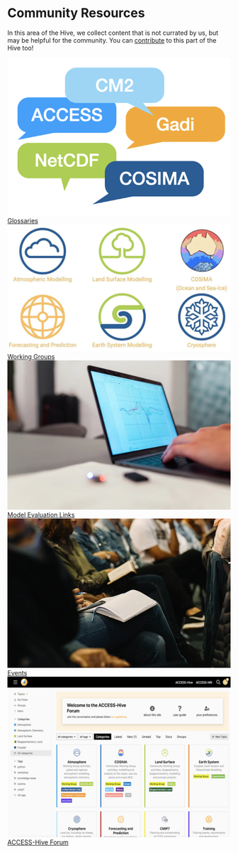 # Community Resources

<!-- {% include "call_contribute.md" %} -->

In this area of the Hive, we collect content that is not currated by us, but may be helpful for the community. You can [contribute](../contribute/index.md) to this part of the Hive too!

<div class="card-container">
    <a href="glossaries" class="vertical-card aspect-ratio1to1">
        <div class="card-image-container">
            <img class="img-cover" src="../assets/glossary.png" alt="Glossaries">
        </div>
        <div class="card-text-container   bold">Glossaries</div>
    </a>    
    <a href="community_working_groups" class="vertical-card aspect-ratio1to1">
        <div class="card-image-container">
            <img class="img-contain white-background" src="../assets/community_workinggroups.jpg" alt="Working Groups">
        </div>
        <div class="card-text-container   bold">Working Groups</div>
    </a>
    <a href="community_med" class="vertical-card aspect-ratio1to1">
        <div class="card-image-container">
            <img class="img-cover" src="../assets/community_medlinks.jpg" alt="Model Evaluation Links">
        </div>
        <div class="card-text-container   bold">Model Evaluation Links</div>
    </a>
    <a href="https://www.access-nri.org.au/community/events/" class="vertical-card aspect-ratio1to1" target="_blank">
        <div class="card-image-container">
            <img class="img-cover" src="../assets/events_2.jpg" alt="Events">
        </div>
        <div class="card-text-container   bold">Events</div>
    </a>
    <a href="https://forum.access-hive.org.au/" class="vertical-card aspect-ratio1to1" target="_blank">
        <div class="card-image-container">
            <img class="img-cover" src="../assets/forum_screenshot.png" alt="ACCESS-Hive Forum">
        </div>
        <div class="card-text-container   bold">ACCESS-Hive Forum</div>
    </a>
</div>
